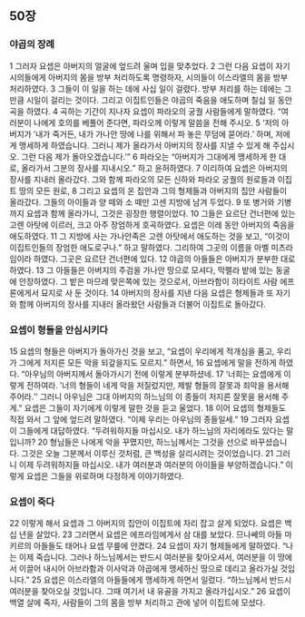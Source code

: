 ## 50장
### 야곱의 장례
1 그러자 요셉은 아버지의 얼굴에 엎드려 울며 입을 맞추었다.
2 그런 다음 요셉이 자기 시의들에게 아버지의 몸을 방부 처리하도록 명령하자, 시의들이 이스라엘의 몸을 방부 처리하였다.
3 그들이 이 일을 하는 데에 사십 일이 걸렸다. 방부 처리를 하는 데에는 그만큼 시일이 걸리는 것이다. 그리고 이집트인들은 야곱의 죽음을 애도하며 칠십 일 동안 곡을 하였다.
4 곡하는 기간이 지나자 요셉이 파라오의 궁궐 사람들에게 말하였다. “여러분이 나에게 호의를 베풀어 준다면, 파라오께 이렇게 말씀을 전해 주시오.
5 ‘저의 아버지가 ′내가 죽거든, 내가 가나안 땅에 나를 위해서 파 놓은 무덤에 묻어라.′ 하며, 저에게 맹세하게 하였습니다. 그러니 제가 올라가서 아버지의 장사를 지낼 수 있게 해 주십시오. 그런 다음 제가 돌아오겠습니다.’”
6 파라오는 “아버지가 그대에게 맹세하게 한 대로, 올라가서 그분의 장사를 지내시오.” 하고 윤허하였다.
7 이리하여 요셉은 아버지의 장사를 지내러 올라갔다. 그와 함께 파라오의 모든 신하와 파라오 궁궐의 원로들과 이집트 땅의 모든 원로,
8 그리고 요셉의 온 집안과 그의 형제들과 아버지의 집안 사람들이 올라갔다. 그들의 아이들과 양 떼와 소 떼만 고센 지방에 남겨 두었다.
9 또 병거와 기병까지 요셉과 함께 올라가니, 그것은 굉장한 행렬이었다.
10 그들은 요르단 건너편에 있는 고렌 아탓에 이르러, 크고 아주 장엄하게 호곡하였다. 요셉은 이레 동안 아버지의 죽음을 애도하였다.
11 그 지방에 사는 가나안족은 고렌 아탓에서 애도하는 것을 보고, “이것이 이집트인들의 장엄한 애도로구나.” 하고 말하였다. 그리하여 그곳의 이름을 아벨 미츠라임이라 하였다. 그곳은 요르단 건너편에 있다.
12 야곱의 아들들은 아버지가 분부한 대로 하였다.
13 그 아들들은 아버지의 주검을 가나안 땅으로 모셔다, 막펠라 밭에 있는 동굴에 안장하였다. 그 밭은 마므레 맞은쪽에 있는 것으로서, 아브라함이 히타이트 사람 에프론에게서 묘지로 사 둔 것이다.
14 아버지의 장사를 지낸 다음 요셉은 형제들과 또 자기와 함께 아버지의 장사를 지내러 올라왔던 사람들과 더불어 이집트로 돌아갔다.
### 요셉이 형들을 안심시키다
15 요셉의 형들은 아버지가 돌아가신 것을 보고, “요셉이 우리에게 적개심을 품고, 우리가 그에게 저지른 모든 악을 되갚을지도 모르지.” 하면서,
16 요셉에게 말을 전하게 하였다. “아우님의 아버지께서 돌아가시기 전에 이렇게 분부하셨네.
17 ‘너희는 요셉에게 이렇게 전하여라. ′너의 형들이 네게 악을 저질렀지만, 제발 형들의 잘못과 죄악을 용서해 주어라.′’ 그러니 아우님은 그대 아버지의 하느님의 이 종들이 저지른 잘못을 용서해 주게.” 요셉은 그들이 자기에게 이렇게 말한 것을 듣고 울었다.
18 이어 요셉의 형제들도 직접 와서 그 앞에 엎드려 말하였다. “이제 우리는 아우님의 종들일세.”
19 그러자 요셉이 그들에게 대답하였다. “두려워하지들 마십시오. 내가 하느님의 자리에라도 있다는 말입니까?
20 형님들은 나에게 악을 꾸몄지만, 하느님께서는 그것을 선으로 바꾸셨습니다. 그것은 오늘 그분께서 이루신 것처럼, 큰 백성을 살리시려는 것이었습니다.
21 그러니 이제 두려워하지들 마십시오. 내가 여러분과 여러분의 아이들을 부양하겠습니다.” 이렇게 요셉은 그들을 위로하며 다정하게 이야기하였다.
### 요셉이 죽다
22 이렇게 해서 요셉과 그 아버지의 집안이 이집트에 자리 잡고 살게 되었다. 요셉은 백십 년을 살았다.
23 그러면서 요셉은 에프라임에게서 삼 대를 보았다. 므나쎄의 아들 마키르의 아들들도 태어나 요셉 무릎에 안겼다.
24 요셉이 자기 형제들에게 말하였다. “나는 이제 죽습니다. 그러나 하느님께서는 반드시 여러분을 찾아오셔서, 여러분을 이 땅에서 이끌어 내시어 아브라함과 이사악과 야곱에게 맹세하신 땅으로 데리고 올라가실 것입니다.”
25 요셉은 이스라엘의 아들들에게 맹세하게 하면서 일렀다. “하느님께서 반드시 여러분을 찾아오실 것입니다. 그때 여기서 내 유골을 가지고 올라가십시오.”
26 요셉이 백열 살에 죽자, 사람들이 그의 몸을 방부 처리하고 관에 넣어 이집트에 모셨다.
